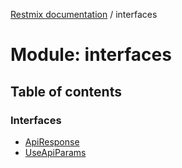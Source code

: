 [Restmix documentation](../README.md) / interfaces

# Module: interfaces

## Table of contents

### Interfaces

- [ApiResponse](../interfaces/interfaces.ApiResponse.md)
- [UseApiParams](../interfaces/interfaces.UseApiParams.md)

